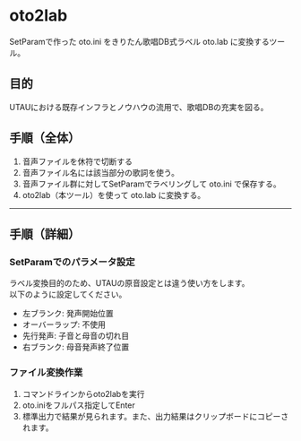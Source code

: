 # oto2lab

SetParamで作った oto.ini をきりたん歌唱DB式ラベル oto.lab に変換するツール。

## 目的

UTAUにおける既存インフラとノウハウの流用で、歌唱DBの充実を図る。

## 手順（全体）

1.  音声ファイルを休符で切断する
2.  音声ファイル名には該当部分の歌詞を使う。
3.  音声ファイル群に対してSetParamでラベリングして oto.ini で保存する。
4.  oto2lab（本ツール）を使って oto.lab に変換する。

* * *

## 手順（詳細）

### SetParamでのパラメータ設定

ラベル変換目的のため、UTAUの原音設定とは違う使い方をします。  
以下のように設定してください。

-   左ブランク: 発声開始位置
-   オーバーラップ: 不使用
-   先行発声: 子音と母音の切れ目
-   右ブランク: 母音発声終了位置

### ファイル変換作業

<!---実装目標
1. oto.ini を oto2lab.py にドラッグ&ドロップ。（ini, txt, lab対応）
2.  oto.iniをフルパス指定してEnter
3.  oto.ini と同じフォルダに oto_yyyyMMdd_hhmmss.lab ファイルが生成されます。
-->

1.  コマンドラインからoto2labを実行
2.  oto.iniをフルパス指定してEnter
3.  標準出力で結果が見られます。また、出力結果はクリップボードにコピーされます。
